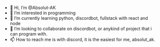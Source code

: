 - 👋 Hi, I’m @Absolut-AK
- 👀 I’m interested in programming
- 🌱 I’m currently learning python, discordbot, fullstack with react and node
- 💞️ I’m looking to collaborate on discordbot, or anykind of project that i can program with.
- 📫 How to reach me is with discord, it is the easiest for me, absolut_ak.

<!---
Absolut-AK/Absolut-AK is a ✨ special ✨ repository because its `README.md` (this file) appears on your GitHub profile.
You can click the Preview link to take a look at your changes.
--->
